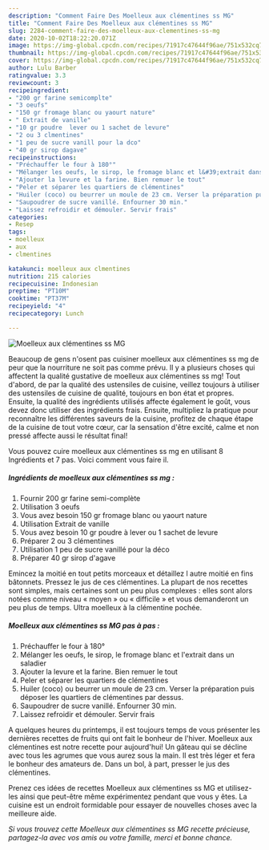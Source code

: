 ```yaml
---
description: "Comment Faire Des Moelleux aux clémentines ss MG"
title: "Comment Faire Des Moelleux aux clémentines ss MG"
slug: 2284-comment-faire-des-moelleux-aux-clementines-ss-mg
date: 2020-10-02T18:22:20.071Z
image: https://img-global.cpcdn.com/recipes/71917c47644f96ae/751x532cq70/moelleux-aux-clementines-ss-mg-photo-principale-de-la-recette.jpg
thumbnail: https://img-global.cpcdn.com/recipes/71917c47644f96ae/751x532cq70/moelleux-aux-clementines-ss-mg-photo-principale-de-la-recette.jpg
cover: https://img-global.cpcdn.com/recipes/71917c47644f96ae/751x532cq70/moelleux-aux-clementines-ss-mg-photo-principale-de-la-recette.jpg
author: Lulu Barber
ratingvalue: 3.3
reviewcount: 3
recipeingredient:
- "200 gr farine semicomplte"
- "3 oeufs"
- "150 gr fromage blanc ou yaourt nature"
- " Extrait de vanille"
- "10 gr poudre  lever ou 1 sachet de levure"
- "2 ou 3 clmentines"
- "1 peu de sucre vanill pour la dco"
- "40 gr sirop dagave"
recipeinstructions:
- "Préchauffer le four à 180°"
- "Mélanger les oeufs, le sirop, le fromage blanc et l&#39;extrait dans un saladier"
- "Ajouter la levure et la farine. Bien remuer le tout"
- "Peler et séparer les quartiers de clémentines"
- "Huiler (coco) ou beurrer un moule de 23 cm. Verser la préparation puis déposer les quartiers de clémentines par dessus."
- "Saupoudrer de sucre vanillé. Enfourner 30 min."
- "Laissez refroidir et démouler. Servir frais"
categories:
- Resep
tags:
- moelleux
- aux
- clmentines

katakunci: moelleux aux clmentines 
nutrition: 215 calories
recipecuisine: Indonesian
preptime: "PT10M"
cooktime: "PT37M"
recipeyield: "4"
recipecategory: Lunch

---
```



![Moelleux aux clémentines ss MG](https://img-global.cpcdn.com/recipes/71917c47644f96ae/751x532cq70/moelleux-aux-clementines-ss-mg-photo-principale-de-la-recette.jpg)

Beaucoup de gens n'osent pas cuisiner moelleux aux clémentines ss mg de peur que la nourriture ne soit pas comme prévu. Il y a plusieurs choses qui affectent la qualité gustative de moelleux aux clémentines ss mg! Tout d'abord, de par la qualité des ustensiles de cuisine, veillez toujours à utiliser des ustensiles de cuisine de qualité, toujours en bon état et propres. Ensuite, la qualité des ingrédients utilisés affecte également le goût, vous devez donc utiliser des ingrédients frais. Ensuite, multipliez la pratique pour reconnaître les différentes saveurs de la cuisine, profitez de chaque étape de la cuisine de tout votre cœur, car la sensation d'être excité, calme et non pressé affecte aussi le résultat final!

<!--inarticleads1-->

Vous pouvez cuire moelleux aux clémentines ss mg en utilisant 8 Ingrédients et 7 pas. Voici comment vous faire il.

##### Ingrédients de moelleux aux clémentines ss mg :

1. Fournir 200 gr farine semi-complète
1. Utilisation 3 oeufs
1. Vous avez besoin 150 gr fromage blanc ou yaourt nature
1. Utilisation  Extrait de vanille
1. Vous avez besoin 10 gr poudre à lever ou 1 sachet de levure
1. Préparer 2 ou 3 clémentines
1. Utilisation 1 peu de sucre vanillé pour la déco
1. Préparer 40 gr sirop d&#39;agave


Emincez la moitié en tout petits morceaux et détaillez l autre moitié en fins bâtonnets. Pressez le jus de ces clémentines. La plupart de nos recettes sont simples, mais certaines sont un peu plus complexes : elles sont alors notées comme niveau « moyen » ou « difficile » et vous demanderont un peu plus de temps. Ultra moelleux à la clémentine pochée. 

<!--inarticleads2-->

##### Moelleux aux clémentines ss MG pas à pas :

1. Préchauffer le four à 180°
1. Mélanger les oeufs, le sirop, le fromage blanc et l&#39;extrait dans un saladier
1. Ajouter la levure et la farine. Bien remuer le tout
1. Peler et séparer les quartiers de clémentines
1. Huiler (coco) ou beurrer un moule de 23 cm. Verser la préparation puis déposer les quartiers de clémentines par dessus.
1. Saupoudrer de sucre vanillé. Enfourner 30 min.
1. Laissez refroidir et démouler. Servir frais


A quelques heures du printemps, il est toujours temps de vous présenter les dernières recettes de fruits qui ont fait le bonheur de l&#39;hiver. Moelleux aux clémentines est notre recette pour aujourd&#39;hui! Un gâteau qui se décline avec tous les agrumes que vous aurez sous la main. Il est très léger et fera le bonheur des amateurs de. Dans un bol, à part, presser le jus des clémentines. 

<!--inarticleads1-->

<p>
Prenez ces idées de recettes Moelleux aux clémentines ss MG et utilisez-les ainsi que peut-être même expérimentez pendant que vous y êtes. La cuisine est un endroit formidable pour essayer de nouvelles choses avec la meilleure aide.
</p>

<p>
<i>Si vous trouvez cette Moelleux aux clémentines ss MG recette précieuse, partagez-la avec vos amis ou votre famille, merci et bonne chance.</i>
</p>
